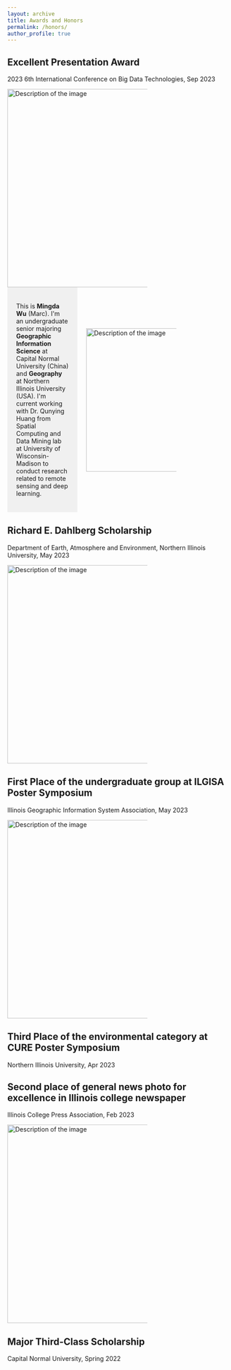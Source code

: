```yaml
---
layout: archive
title: Awards and Honors
permalink: /honors/
author_profile: true
---
```






## **Excellent Presentation Award**

2023 6th International Conference on Big Data Technologies, Sep 2023

<img src="https://marcwu-929.github.io/images/presentation.jpg" alt="Description of the image" width="450" height="300">

<div class="container">
  <div class="text-box">
    <p>This is <b>Mingda Wu</b> (Marc). I'm an undergraduate senior majoring <b>Geographic Information Science</b> at Capital Normal University (China) and <b>Geography</b> at Northern Illinois University (USA). I'm current working with Dr. Qunying Huang from Spatial Computing and Data Mining lab at University of Wisconsin-Madison to conduct research related to remote sensing and deep learning.</p>
  </div>
  <div class="image">
    <img src="https://marcwu-929.github.io/images/presentation.jpg" alt="Description of the image" width="325" height="500">
  </div>
</div>

<style>
  .container {
    display: flex;
    align-items: center;
  }

  .text-box {
    flex: 1;
    padding: 20px;
    background-color: #f0f0f0;
  }

  .image {
    flex-shrink: 0;
    margin-left: 20px;
  }

  img {
    max-width: 63%;
    height: auto;
  }
</style>

## **Richard E. Dahlberg Scholarship**

Department of Earth, Atmosphere and Environment, Northern Illinois University, May 2023


<img src="https://marcwu-929.github.io/images/scholarship.jpg" alt="Description of the image" width="450" height="300">


## **First Place of the undergraduate group at ILGISA Poster Symposium**

Illinois Geographic Information System Association, May 2023

<img src="https://marcwu-929.github.io/images/poster.jpg" alt="Description of the image" width="450" height="300">

## **Third Place of the environmental category at CURE Poster Symposium**

Northern Illinois University, Apr 2023

## **Second place of general news photo for excellence in Illinois college newspaper**

Illinois College Press Association, Feb 2023

<img src="https://marcwu-929.github.io/images/news.jpg" alt="Description of the image" width="450" height="300">

## **Major Third-Class Scholarship**

Capital Normal University, Spring 2022
